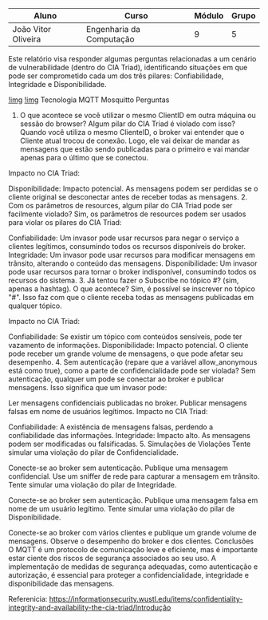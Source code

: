 | Aluno                    | Curso                  | Módulo | Grupo |
|--------------------------|------------------------|--------|-------|
| João Vitor Oliveira    | Engenharia da Computação | 9      | 5     |


Este relatório visa responder algumas perguntas relacionadas a um cenário de vulnerabilidade (dentro do CIA Triad), identificando situações em que pode ser comprometido cada um dos três pilares: Confiabilidade, Integridade e Disponibilidade.
  

[!img](Sensor_simulation\Ponderada_3\static\confiabilidade.png)
[!img](Sensor_simulation\Ponderada_3\static\disponibilidade.png)
Tecnologia
MQTT
Mosquitto
Perguntas
1. O que acontece se você utilizar o mesmo ClientID em outra máquina ou sessão do browser? Algum pilar do CIA Triad é violado com isso?
Quando você utiliza o mesmo ClienteID, o broker vai entender que o Cliente atual trocou de conexão. Logo, ele vai deixar de mandar as mensagens que estão sendo publicadas para o primeiro e vai mandar apenas para o último que se conectou.

Impacto no CIA Triad:

Disponibilidade: Impacto potencial. As mensagens podem ser perdidas se o cliente original se desconectar antes de receber todas as mensagens.
2. Com os parâmetros de resources, algum pilar do CIA Triad pode ser facilmente violado?
Sim, os parâmetros de resources podem ser usados para violar os pilares do CIA Triad:

Confiabilidade: Um invasor pode usar recursos para negar o serviço a clientes legítimos, consumindo todos os recursos disponíveis do broker.
Integridade: Um invasor pode usar recursos para modificar mensagens em trânsito, alterando o conteúdo das mensagens.
Disponibilidade: Um invasor pode usar recursos para tornar o broker indisponível, consumindo todos os recursos do sistema.
3. Já tentou fazer o Subscribe no tópico #? (sim, apenas a hashtag). O que acontece?
Sim, é possível se inscrever no tópico "#". Isso faz com que o cliente receba todas as mensagens publicadas em qualquer tópico.

Impacto no CIA Triad:

Confiabilidade: Se existir um tópico com conteúdos sensíveis, pode ter vazamento de informações.
Disponibilidade: Impacto potencial. O cliente pode receber um grande volume de mensagens, o que pode afetar seu desempenho.
4. Sem autenticação (repare que a variável allow_anonymous está como true), como a parte de confidencialidade pode ser violada?
Sem autenticação, qualquer um pode se conectar ao broker e publicar mensagens. Isso significa que um invasor pode:

Ler mensagens confidenciais publicadas no broker.
Publicar mensagens falsas em nome de usuários legítimos.
Impacto no CIA Triad:

Confiabilidade: A existência de mensagens falsas, perdendo a confiabilidade das informações.
Integridade: Impacto alto. As mensagens podem ser modificadas ou falsificadas.
5. Simulações de Violações
Tente simular uma violação do pilar de Confidencialidade.

Conecte-se ao broker sem autenticação.
Publique uma mensagem confidencial.
Use um sniffer de rede para capturar a mensagem em trânsito.
Tente simular uma violação do pilar de Integridade.

Conecte-se ao broker sem autenticação.
Publique uma mensagem falsa em nome de um usuário legítimo.
Tente simular uma violação do pilar de Disponibilidade.

Conecte-se ao broker com vários clientes e publique um grande volume de mensagens.
Observe o desempenho do broker e dos clientes.
Conclusões
O MQTT é um protocolo de comunicação leve e eficiente, mas é importante estar ciente dos riscos de segurança associados ao seu uso. A implementação de medidas de segurança adequadas, como autenticação e autorização, é essencial para proteger a confidencialidade, integridade e disponibilidade das mensagens.

Referenicia: https://informationsecurity.wustl.edu/items/confidentiality-integrity-and-availability-the-cia-triad/Introdução